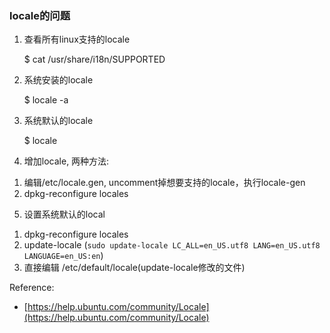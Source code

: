 ### locale的问题

1. 查看所有linux支持的locale

    $ cat /usr/share/i18n/SUPPORTED

2. 系统安装的locale

    $ locale -a

3. 系统默认的locale
    
    $ locale

4. 增加locale, 两种方法:  
1) 编辑/etc/locale.gen, uncomment掉想要支持的locale，执行locale-gen  
2) dpkg-reconfigure locales  
  
5. 设置系统默认的local  
1) dpkg-reconfigure locales  
2) update-locale   (`sudo update-locale LC_ALL=en_US.utf8 LANG=en_US.utf8 LANGUAGE=en_US:en`)  
2) 直接编辑 /etc/default/locale(update-locale修改的文件)  


Reference:  

- [https://help.ubuntu.com/community/Locale](https://help.ubuntu.com/community/Locale)
